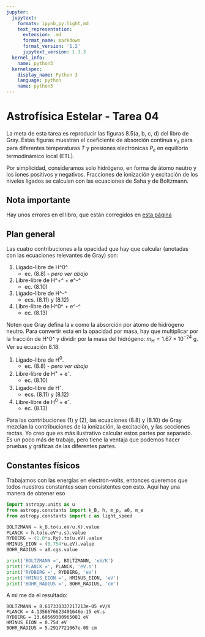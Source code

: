 ```yaml
---
jupyter:
  jupytext:
    formats: ipynb,py:light,md
    text_representation:
      extension: .md
      format_name: markdown
      format_version: '1.2'
      jupytext_version: 1.3.3
  kernel_info:
    name: python3
  kernelspec:
    display_name: Python 3
    language: python
    name: python3
---
```


Astrofísica Estelar - Tarea 04
==============================

La meta de esta tarea es reproducir las figuras 8.5(a, b, c, d) del
libro de Gray. Estas figuras muestran el coeficiente de absorción
continua $\kappa_\lambda$ para para diferentes temperaturas $T$ y
presiones electrónicas $P_{e}$ en equilibrio termodinámico local (ETL).

Por simplicidad, consideramos solo hidrógeno, en forma de átomo neutro y
los iones positivos y negativos. Fracciones de ionización y excitación
de los niveles ligados se calculan con las ecuaciones de Saha y de
Boltzmann.

Nota importante
---------------

Hay unos errores en el libro, que están corregidos en [esta
página](http://astro.uwo.ca/~dfgray/Photospheres.html)

Plan general
------------

Las cuatro contribuciones a la opacidad que hay que calcular (anotadas
con las ecuaciones relevantes de Gray) son:

1.  Ligado-libre de H^0^
    -   ec. (8.8) - *pero ver abajo*
2.  Libre-libre de H^+^ + e^-^
    -   ec. (8.10)
3.  Ligado-libre de H^-^
    -   ecs. (8.11) y (8.12)
4.  Libre-libre de H^0^ + e^-^
    -   ec. (8.13)

Noten que Gray defina la $\kappa$ como la absorción por átomo de
hidrógeno neutro. Para convertir esta en la opacidad por masa, hay que
multiplicar por la fracción de H^0^ y dividir por la masa del hidrógeno:
$m_{\mathrm{H}}
= 1.67 \times 10^{{-24}}$ g. Ver su ecuación 8.18.

1.  Ligado-libre de H<sup>0</sup>.
    -   ec. (8.8) - *pero ver abajo*
2.  Libre-libre de H<sup>+</sup> + e<sup>-</sup>.
    -   ec. (8.10)
3.  Ligado-libre de H<sup>-</sup>.
    -   ecs. (8.11) y (8.12)
4.  Libre-libre de H<sup>0</sup> + e<sup>-</sup>.
    -   ec. (8.13)

Para las contribuciones (1) y (2), las ecuaciones (8.8) y (8.10) de Gray
mezclan la contribuciones de la ionización, la excitación, y las
secciones rectas. Yo creo que es más ilustrativo calcular estos partes
por separado. Es un poco más de trabajo, pero tiene la ventaja que
podemos hacer pruebas y gráficas de las diferentes partes.

Constantes físicos
------------------

Trabajamos con las energías en electron-volts, entonces queremos que
todos nuestros constantes sean consistentes con esto. Aquí hay una
manera de obtener eso

```python
import astropy.units as u
from astropy.constants import k_B, h, m_p, a0, m_e
from astropy.constants import c as light_speed

BOLTZMANN = k_B.to(u.eV/u.K).value
PLANCK = h.to(u.eV*u.s).value
RYDBERG = (1.0*u.Ry).to(u.eV).value
HMINUS_EION = (0.754*u.eV).value
BOHR_RADIUS = a0.cgs.value

print('BOLTZMANN =', BOLTZMANN, 'eV/K')
print('PLANCK =', PLANCK, 'eV.s')
print('RYDBERG =', RYDBERG, 'eV')
print('HMINUS_EION =', HMINUS_EION, 'eV')
print('BOHR_RADIUS =', BOHR_RADIUS, 'cm')
```

A mi me da el resultado:

``` {.example}
BOLTZMANN = 8.617330337217213e-05 eV/K
PLANCK = 4.1356676623401646e-15 eV.s
RYDBERG = 13.60569300965081 eV
HMINUS_EION = 0.754 eV
BOHR_RADIUS = 5.2917721067e-09 cm
```
